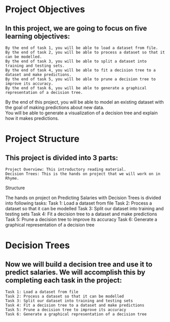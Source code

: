 
# Project Objectives

## In this project, we are going to focus on five learning objectives:

    By the end of task 1, you will be able to load a dataset from file.
    By the end of task 2, you will be able to process a dataset so that it can be modelled.
    By the end of task 3, you will be able to split a dataset into training and testing sets.
    By the end of task 4, you will be able to fit a decision tree to a dataset and make predictions.
    By the end of task 5, you will be able to prune a decision tree to improve its accuracy.
    By the end of task 6, you will be able to generate a graphical representation of a decision tree.

By the end of this project, you will be able to model an existing dataset with the goal of making predictions about new data.  
You will be able to generate a visualization of a decision tree and explain how it makes predictions.

# Project Structure

## This project is divided into 3 parts:

    Project Overview: This introductory reading material.
    Decision Trees: This is the hands on project that we will work on in Rhyme.
    

Structure

The hands on project on Predicting Salaries with Decision Trees is divided into following tasks:
Task 1: Load a dataset from file
Task 2: Process a dataset so that it can be modelled
Task 3: Split our dataset into training and testing sets
Task 4: Fit a decision tree to a dataset and make predictions
Task 5: Prune a decision tree to improve its accuracy
Task 6: Generate a graphical representation of a decision tree


# Decision Trees

## Now we will build a decision tree and use it to predict salaries. We will accomplish this by completing each task in the project:

    Task 1: Load a dataset from file
    Task 2: Process a dataset so that it can be modelled
    Task 3: Split our dataset into training and testing sets
    Task 4: Fit a decision tree to a dataset and make predictions
    Task 5: Prune a decision tree to improve its accuracy
    Task 6: Generate a graphical representation of a decision tree
